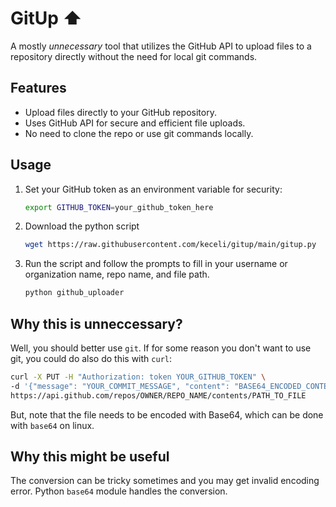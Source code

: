 # GitUp ⬆️
A mostly *unnecessary* tool that utilizes the GitHub API to upload files to a repository directly without the need for local git commands.

## Features

- Upload files directly to your GitHub repository.
- Uses GitHub API for secure and efficient file uploads.
- No need to clone the repo or use git commands locally.

## Usage

1. Set your GitHub token as an environment variable for security:
   ```bash
   export GITHUB_TOKEN=your_github_token_here
   ```
2. Download the python script
   ```bash
   wget https://raw.githubusercontent.com/keceli/gitup/main/gitup.py
   ```
3. Run the script and follow the prompts to fill in your username or organization name, repo name, and file path.
   ```bash
   python github_uploader
   ```

## Why this is unneccessary?
Well, you should better use `git`. If for some reason you don't want to use git, you could do also do this with `curl`:
```bash
curl -X PUT -H "Authorization: token YOUR_GITHUB_TOKEN" \
-d '{"message": "YOUR_COMMIT_MESSAGE", "content": "BASE64_ENCODED_CONTENT"}' \
https://api.github.com/repos/OWNER/REPO_NAME/contents/PATH_TO_FILE
```
But, note that the file needs to be encoded with Base64, which can be done with `base64` on linux.

## Why this might be useful
The conversion can be tricky sometimes and you may get invalid encoding error. Python `base64` module handles the conversion.

   
